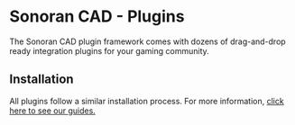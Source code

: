 # Sonoran CAD - Plugins
The Sonoran CAD plugin framework comes with dozens of drag-and-drop ready integration plugins for your gaming community.

## Installation

All plugins follow a similar installation process. For more information, [click here to see our guides.](https://info.sonorancad.com/integration-plugins/integration-plugins)
